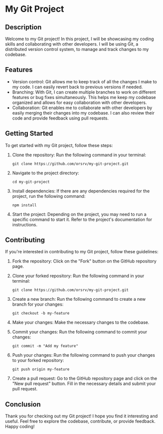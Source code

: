 # My Git Project

## Description
Welcome to my Git project! In this project, I will be showcasing my coding skills and collaborating with other developers. I will be using Git, a distributed version control system, to manage and track changes to my codebase.

## Features
- Version control: Git allows me to keep track of all the changes I make to my code. I can easily revert back to previous versions if needed.
- Branching: With Git, I can create multiple branches to work on different features or bug fixes simultaneously. This helps me keep my codebase organized and allows for easy collaboration with other developers.
- Collaboration: Git enables me to collaborate with other developers by easily merging their changes into my codebase. I can also review their code and provide feedback using pull requests.

## Getting Started
To get started with my Git project, follow these steps:

1. Clone the repository: Run the following command in your terminal:
    ```
    git clone https://github.com/orsrv/my-git-project.git
    ```

2. Navigate to the project directory:
    ```
    cd my-git-project
    ```

3. Install dependencies: If there are any dependencies required for the project, run the following command:
    ```
    npm install
    ```

4. Start the project: Depending on the project, you may need to run a specific command to start it. Refer to the project's documentation for instructions.

## Contributing
If you're interested in contributing to my Git project, follow these guidelines:

1. Fork the repository: Click on the "Fork" button on the GitHub repository page.

2. Clone your forked repository: Run the following command in your terminal:
    ```
    git clone https://github.com/orsrv/my-git-project.git
    ```

3. Create a new branch: Run the following command to create a new branch for your changes:
    ```
    git checkout -b my-feature
    ```

4. Make your changes: Make the necessary changes to the codebase.

5. Commit your changes: Run the following command to commit your changes:
    ```
    git commit -m "Add my feature"
    ```

6. Push your changes: Run the following command to push your changes to your forked repository:
    ```
    git push origin my-feature
    ```

7. Create a pull request: Go to the GitHub repository page and click on the "New pull request" button. Fill in the necessary details and submit your pull request.

## Conclusion
Thank you for checking out my Git project! I hope you find it interesting and useful. Feel free to explore the codebase, contribute, or provide feedback. Happy coding!

